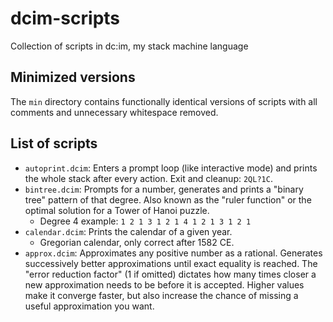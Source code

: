# dcim-scripts
Collection of scripts in dc:im, my stack machine language
## Minimized versions
The `min` directory contains functionally identical versions of scripts with all comments and unnecessary whitespace removed.
## List of scripts
- `autoprint.dcim`: Enters a prompt loop (like interactive mode) and prints the whole stack after every action. Exit and cleanup: `2QL?1C`.
- `bintree.dcim`: Prompts for a number, generates and prints a "binary tree" pattern of that degree. Also known as the "ruler function" or the optimal solution for a Tower of Hanoi puzzle.
  - Degree 4 example: `1 2 1 3 1 2 1 4 1 2 1 3 1 2 1`
- `calendar.dcim`: Prints the calendar of a given year.
  - Gregorian calendar, only correct after 1582 CE.
- `approx.dcim`: Approximates any positive number as a rational. Generates successively better approximations until exact equality is reached. The "error reduction factor" (1 if omitted) dictates how many times closer a new approximation needs to be before it is accepted. Higher values make it converge faster, but also increase the chance of missing a useful approximation you want.
